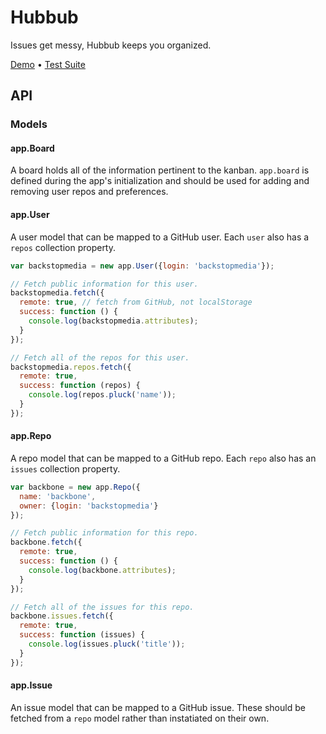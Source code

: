 Hubbub
======

Issues get messy, Hubbub keeps you organized.

[Demo](http://backstopmedia.github.com/backbone) • [Test Suite](http://backstopmedia.github.com/backbone/test)

API
---

### Models

#### app.Board

A board holds all of the information pertinent to the kanban. `app.board` is
defined during the app's initialization and should be used for adding and
removing user repos and preferences.

#### app.User

A user model that can be mapped to a GitHub user. Each `user` also has a `repos`
collection property.

```js
var backstopmedia = new app.User({login: 'backstopmedia'});

// Fetch public information for this user.
backstopmedia.fetch({
  remote: true, // fetch from GitHub, not localStorage
  success: function () {
    console.log(backstopmedia.attributes);
  }
});

// Fetch all of the repos for this user.
backstopmedia.repos.fetch({
  remote: true,
  success: function (repos) {
    console.log(repos.pluck('name'));
  }
});
```

#### app.Repo

A repo model that can be mapped to a GitHub repo. Each `repo` also has an
`issues` collection property.

```js
var backbone = new app.Repo({
  name: 'backbone',
  owner: {login: 'backstopmedia'}
});

// Fetch public information for this repo.
backbone.fetch({
  remote: true,
  success: function () {
    console.log(backbone.attributes);
  }
});

// Fetch all of the issues for this repo.
backbone.issues.fetch({
  remote: true,
  success: function (issues) {
    console.log(issues.pluck('title'));
  }
});
```

#### app.Issue

An issue model that can be mapped to a GitHub issue. These should be fetched
from a `repo` model rather than instatiated on their own.
